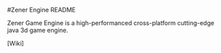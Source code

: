 #Zener Engine README

Zener Game Engine is a high-performanced cross-platform cutting-edge java 3d game engine.

[Wiki]